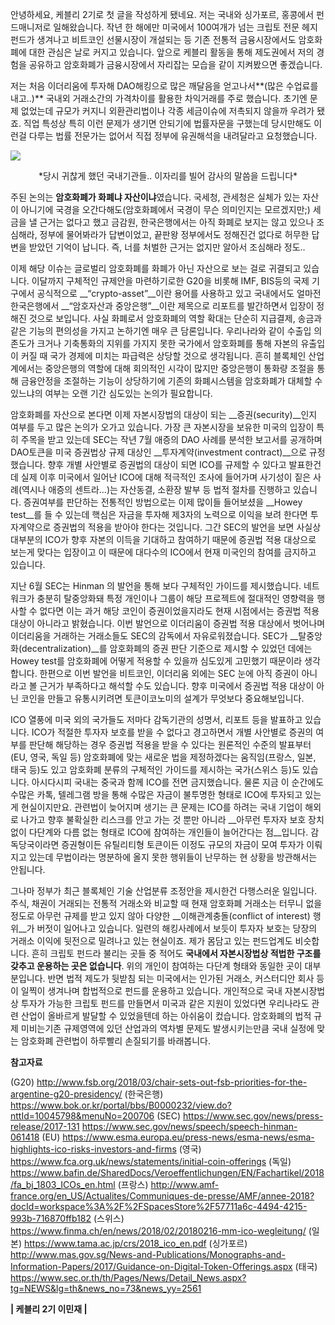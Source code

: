 안녕하세요, 케블리 2기로 첫 글을 작성하게 됐네요. 저는 국내와 싱가포르, 홍콩에서 펀드매니저로 일해왔습니다. 작년 한 해에만 미국에서 100여개가 넘는 크립토 전문 헤지펀드가 생겨나고 비트코인 선물시장이 개설되는 등 기존 전통적 금융시장에서도 암호화폐에 대한 관심은 날로 커지고 있습니다. 앞으로 케블리 활동을 통해 제도권에서 저의 경험을 공유하고 암호화폐가 금융시장에서 자리잡는 모습을 같이 지켜봤으면 좋겠습니다.

저는 처음 이더리움에 투자해 DAO해킹으로 많은 깨달음을 얻고나서**(많은 수업료를 내고..)**  국내외 거래소간의 가격차이를 활용한 차익거래를 주로 했습니다. 초기엔 문제 없었는데 규모가 커지니 외환관리법이나 각종 세금이슈에 저촉되지 않을까 우려가 됐죠. 직업 특성상 특히 이런 문제가 생기면 안되기에 법률자문을 구했는데 당시만해도 이런걸 다루는 법률 전문가는 없어서 직접 정부에 유권해석을 내려달라고 요청했습니다.

![](https://cdn.steemitimages.com/DQmQ8YkvkTRfW1z1tzcZRNc4qB6AGTmdSHh6aN8deyZ52go/image.png)
<center>*당시 귀찮게 했던 국내기관들.. 이자리를 빌어 감사의 말씀을 드립니다*</center>

주된 논의는 **암호화폐가 화폐냐 자산이냐**였습니다. 국세청, 관세청은 실체가 있는 자산이 아니기에 국경을 오간다해도(암호화폐에서 국경이 무슨 의미인지는 모르겠지만;) 세금을 낼 근거는 없다고 했고 금감원, 한국은행에서는 아직 화폐로 보지는 않고 있으나 조심해라, 정부에 물어봐라가 답변이었고, 끝판왕 정부에서도 정해진건 없다로 허무한 답변을 받았던 기억이 납니다. 즉, 너를 처벌한 근거는 없지만 알아서 조심해라 정도..

이제 해당 이슈는 글로벌리 암호화폐를 화폐가 아닌 자산으로 보는 걸로 귀결되고 있습니다.  이달까지 구체적인 규제안을 마련하기로한 G20을 비롯해 IMF, BIS등의 국제 기구에서 공식적으로 __“crypto-asset”__이란 용어를 사용하고 있고 국내에서도 얼마전 한국은행에서 __“암호자산과 중앙은행”__이란 제목으로 리포트를 발간하면서 입장이 정해진 것으로 보입니다. 사실 화폐로서 암호화폐의 역할 확대는 단순히 지급결제, 송금과 같은 기능의 편의성을 가지고 논하기엔 매우 큰 담론입니다. 우리나라와 같이 수출입 의존도가 크거나 기축통화의 지위를 가지지 못한 국가에서 암호화폐를 통해 자본의 유출입이 커질 때 국가 경제에 미치는 파급력은 상당할 것으로 생각됩니다. 흔히 블록체인 산업계에서는 중앙은행의 역할에 대해 회의적인 시각이 많지만 중앙은행이 통화량 조절을 통해 금융안정을 조절하는 기능이 상당하기에 기존의 화폐시스템을 암호화폐가 대체할 수 있느냐의 여부는 오랜 기간 심도있는 논의가 필요합니다.

암호화폐를 자산으로 본다면 이제 자본시장법의 대상이 되는 __증권(security)__인지 여부를 두고 많은 논의가 오가고 있습니다. 가장 큰 자본시장을 보유한 미국의 입장이 특히 주목을 받고 있는데 SEC는 작년 7월 애증의 DAO 사례를 분석한 보고서를 공개하며 DAO토큰을 미국 증권법상 규제 대상인 __투자계약(investment contract)__으로 규정했습니다. 향후 개별 사안별로 증권법의 대상이 되면 ICO를 규제할 수 있다고 발표한건데 실제 이후 미국에서 일어난 ICO에 대해 적극적인 조사에 들어가며 사기성이 짙은 사례(역시나 애증의 센트라...)는 자산동결, 소환장 발부 등 법적 절차를 진행하고 있습니다. 증권여부를 판단하는 전통적인 방법으로는 이제 많이들 들어보셨을 __Howey test__를 들 수 있는데 핵심은 자금을 투자해 제3자의 노력으로 이익을 보려 한다면 투자계약으로 증권법의 적용을 받아야 한다는 것입니다. 그간 SEC의 발언을 보면 사실상 대부분의 ICO가 향후 자본의 이득을 기대하고 참여하기 때문에 증권법 적용 대상으로 보는게 맞다는 입장이고 이 때문에 대다수의 ICO에서 현재 미국인의 참여를 금지하고 있습니다. 

지난 6월 SEC는 Hinman 의 발언을 통해 보다 구체적인 가이드를 제시했습니다. 네트워크가 충분히 탈중앙화돼 특정 개인이나 그룹이 해당 프로젝트에 절대적인 영향력을 행사할 수 없다면 이는 과거 해당 코인이 증권이었을지라도 현재 시점에서는 증권법 적용 대상이 아니라고 밝혔습니다. 이번 발언으로 이더리움이 증권법 적용 대상에서 벗어나며 이더리움을 거래하는 거래소들도 SEC의 감독에서 자유로워졌습니다. SEC가 __탈중앙화(decentralization)__를 암호화폐의 증권 판단 기준으로 제시할 수 있었던 데에는 Howey test를 암호화폐에 어떻게 적용할 수 있을까 심도있게 고민했기 때문이라 생각합니다. 한편으로 이번 발언을 비트코인, 이더리움 외에는 SEC 눈에 아직 증권이 아니라고 볼 근거가 부족하다고 해석할 수도 있습니다. 향후 미국에서 증권법 적용 대상이 아닌 코인을 만들고 유통시키려면 토큰이코노미의 설계가 무엇보다 중요해보입니다.

ICO 열풍에 미국 외의 국가들도 저마다 감독기관의 성명서, 리포트 등을 발표하고 있습니다. ICO가 적절한 투자자 보호를 받을 수 없다고 경고하면서 개별 사안별로 증권의 여부를 판단해 해당하는 경우 증권법 적용을 받을 수 있다는 원론적인 수준의 발표부터(EU, 영국, 독일 등) 암호화폐에 맞는 새로운 법을 제정하겠다는 움직임(프랑스, 일본, 태국 등)도 있고 암호화폐 분류의 구체적인 가이드를 제시하는 국가(스위스 등)도 있습니다. 아시다시피 국내는 중국과 함께 ICO를 전면 금지했습니다. 물론 지금 이 순간에도 수많은 카톡, 텔레그램 방을 통해 수많은 자금이 불투명한 형태로 ICO에 투자되고 있는게 현실이지만요. 관련법이 늦어지며 생기는 큰 문제는 ICO를 하려는 국내 기업이 해외로 나가고 향후 불확실한 리스크를 안고 가는 것 뿐만 아니라 __아무런 투자자 보호 장치 없이 다단계와 다름 없는 형태로 ICO에 참여하는 개인들이 늘어간다는 점__입니다. 감독당국이라면 증권형이든 유틸리티형 토큰이든 이정도 규모의  자금이 모여 투자가 이뤄지고 있는데 무법이라는 명분하에 올지 못한 행위들이 난무하는 현 상황을 방관해서는 안됩니다.

그나마 정부가 최근 블록체인 기술 산업분류 조정안을 제시한건 다행스러운 일입니다. 주식, 채권이 거래되는 전통적 거래소와 비교할 때 현재 암호화폐 거래소는 터무니 없을 정도로 아무런 규제를 받고 있지 않아 다양한 __이해관계충돌(conflict of interest) 행위__가 버젓이 일어나고 있습니다. 일련의 해킹사례에서 보듯이 투자자 보호는 당장의 거래소 이익에 뒷전으로 밀려나고 있는 현실이죠. 제가 몸담고 있는 펀드업계도 비슷합니다. 흔히 크립토 펀드라 불리는 곳들 중 적어도 **국내에서 자본시장법상 적법한 구조를 갖추고 운용하는 곳은 없습니다**. 위의 개인이 참여하는 다단계 형태와 동일한 곳이 대부분입니다. 반면 법적 제도가 뒷받침 되는 미국에서는 인가된 거래소, 커스터디안 회사 등이 일찍이 생겨나며 합법적으로 펀드를 운용하고 있습니다. 개인적으로 국내 자본시장법상 투자가 가능한 크립토 펀드를 만들면서 미국과 같은 지원이 있었다면 우리나라도 관련 산업이 올바르게 발달할 수 있었을텐데 하는 아쉬움이 컸습니다. 암호화폐의 법적 규제 미비는기존 규제영역에 있던 산업과의 역차별 문제도 발생시키는만큼 국내 실정에 맞는 암호화폐 관련법이 하루빨리 손질되기를 바래봅니다. 

__참고자료__

(G20)
http://www.fsb.org/2018/03/chair-sets-out-fsb-priorities-for-the-argentine-g20-presidency/
(한국은행)
https://www.bok.or.kr/portal/bbs/B0000232/view.do?nttId=10045798&menuNo=200706
(SEC)
https://www.sec.gov/news/press-release/2017-131
https://www.sec.gov/news/speech/speech-hinman-061418
(EU)
https://www.esma.europa.eu/press-news/esma-news/esma-highlights-ico-risks-investors-and-firms
(영국)
https://www.fca.org.uk/news/statements/initial-coin-offerings
(독일)
https://www.bafin.de/SharedDocs/Veroeffentlichungen/EN/Fachartikel/2018/fa_bj_1803_ICOs_en.html
(프랑스)
http://www.amf-france.org/en_US/Actualites/Communiques-de-presse/AMF/annee-2018?docId=workspace%3A%2F%2FSpacesStore%2F57711a6c-4494-4215-993b-716870ffb182
(스위스)
https://www.finma.ch/en/news/2018/02/20180216-mm-ico-wegleitung/
(일본)
https://www.tama.ac.jp/crs/2018_ico_en.pdf
(싱가포르)
http://www.mas.gov.sg/News-and-Publications/Monographs-and-Information-Papers/2017/Guidance-on-Digital-Token-Offerings.aspx
(태국)
https://www.sec.or.th/th/Pages/News/Detail_News.aspx?tg=NEWS&lg=th&news_no=73&news_yy=2561

__| 케블리 2기 이민재 |__
